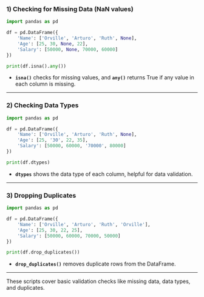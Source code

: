 ### 1) Checking for Missing Data (NaN values)
```python
import pandas as pd

df = pd.DataFrame({
    'Name': ['Orville', 'Arturo', 'Ruth', None],
    'Age': [25, 30, None, 22],
    'Salary': [50000, None, 70000, 60000]
})

print(df.isna().any())
```
- **`isna()`** checks for missing values, and **`any()`** returns True if any value in each column is missing.

---

### 2) Checking Data Types
```python
import pandas as pd

df = pd.DataFrame({
    'Name': ['Orville', 'Arturo', 'Ruth', None],
    'Age': [25, '30', 22, 35],
    'Salary': [50000, 60000, '70000', 80000]
})

print(df.dtypes)
```
- **`dtypes`** shows the data type of each column, helpful for data validation.

---

### 3) Dropping Duplicates
```python
import pandas as pd

df = pd.DataFrame({
    'Name': ['Orville', 'Arturo', 'Ruth', 'Orville'],
    'Age': [25, 30, 22, 25],
    'Salary': [50000, 60000, 70000, 50000]
})

print(df.drop_duplicates())
```
- **`drop_duplicates()`** removes duplicate rows from the DataFrame.

--- 

These scripts cover basic validation checks like missing data, data types, and duplicates.
